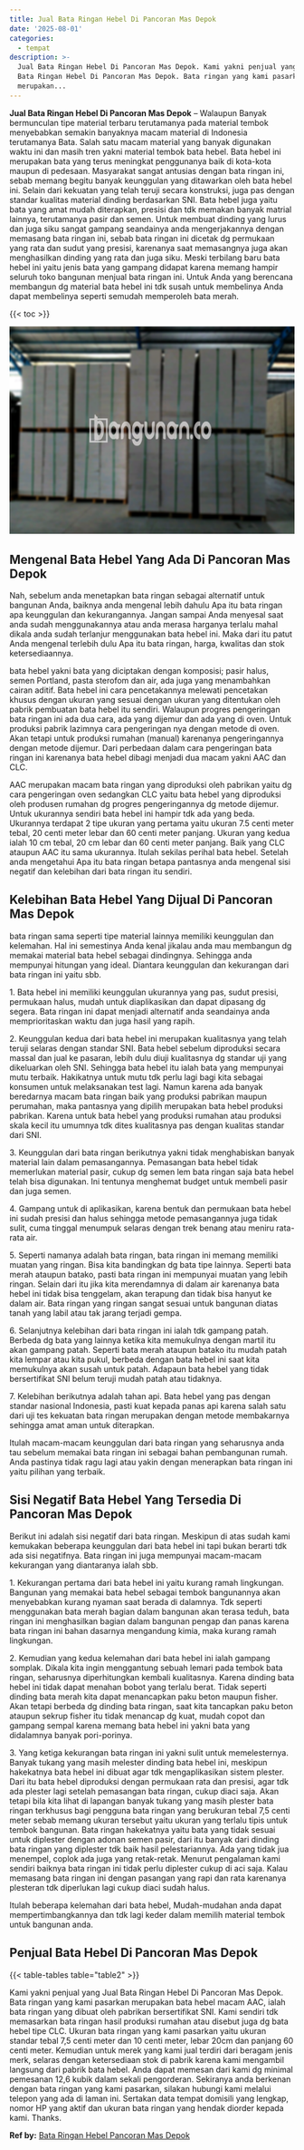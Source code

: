 ```yaml
---
title: Jual Bata Ringan Hebel Di Pancoran Mas Depok
date: '2025-08-01'
categories:
  - tempat
description: >-
  Jual Bata Ringan Hebel Di Pancoran Mas Depok. Kami yakni penjual yang Jual
  Bata Ringan Hebel Di Pancoran Mas Depok. Bata ringan yang kami pasarkan
  merupakan...
---
```


**Jual Bata Ringan Hebel Di Pancoran Mas Depok** – Walaupun Banyak bermunculan tipe material terbaru terutamanya pada material tembok menyebabkan semakin banyaknya macam material di Indonesia terutamanya Bata. Salah satu macam material yang banyak digunakan waktu ini dan masih tren yakni material tembok bata hebel. Bata hebel ini merupakan bata yang terus meningkat penggunanya baik di kota-kota maupun di pedesaan. Masyarakat sangat antusias dengan bata ringan ini, sebab memang begitu banyak keunggulan yang ditawarkan oleh bata hebel ini. Selain dari kekuatan yang telah teruji secara konstruksi, juga pas dengan standar kualitas material dinding berdasarkan SNI. Bata hebel juga yaitu bata yang amat mudah diterapkan, presisi dan tdk memakan banyak matrial lainnya, terutamanya pasir dan semen. Untuk membuat dinding yang lurus dan juga siku sangat gampang seandainya anda mengerjakannya dengan memasang bata ringan ini, sebab bata ringan ini dicetak dg permukaan yang rata dan sudut yang presisi, karenanya saat memasangnya juga akan menghasilkan dinding yang rata dan juga siku. Meski terbilang baru bata hebel ini yaitu jenis bata yang gampang didapat karena memang hampir seluruh toko bangunan menjual bata ringan ini. Untuk Anda yang berencana membangun dg material bata hebel ini tdk susah untuk membelinya Anda dapat membelinya seperti semudah memperoleh bata merah.

{{< toc >}}

![Jual Bata Ringan Hebel Di Pancoran Mas Depok](/images/jual-hebel-murah-18.png)

## Mengenal Bata Hebel Yang Ada Di Pancoran Mas Depok

Nah, sebelum anda menetapkan bata ringan sebagai alternatif untuk bangunan Anda, baiknya anda mengenal lebih dahulu Apa itu bata ringan apa keunggulan dan kekurangannya. Jangan sampai Anda menyesal saat anda sudah menggunakannya atau anda merasa harganya terlalu mahal dikala anda sudah terlanjur menggunakan bata hebel ini. Maka dari itu patut Anda mengenal terlebih dulu Apa itu bata ringan, harga, kwalitas dan stok ketersediaannya.

bata hebel yakni bata yang diciptakan dengan komposisi; pasir halus, semen Portland, pasta sterofom dan air, ada juga yang menambahkan cairan aditif. Bata hebel ini cara pencetakannya melewati pencetakan khusus dengan ukuran yang sesuai dengan ukuran yang ditentukan oleh pabrik pembuatan bata hebel itu sendiri. Walaupun progres pengeringan bata ringan ini ada dua cara, ada yang dijemur dan ada yang di oven. Untuk produksi pabrik lazimnya cara pengeringan nya dengan metode di oven. Akan tetapi untuk produksi rumahan (manual) karenanya pengeringannya dengan metode dijemur. Dari perbedaan dalam cara pengeringan bata ringan ini karenanya bata hebel dibagi menjadi dua macam yakni AAC dan CLC.

AAC merupakan macam bata ringan yang diproduksi oleh pabrikan yaitu dg cara pengeringan oven sedangkan CLC yaitu bata hebel yang diproduksi oleh produsen rumahan dg progres pengeringannya dg metode dijemur. Untuk ukurannya sendiri bata hebel ini hampir tdk ada yang beda. Ukurannya terdapat 2 tipe ukuran yang pertama yaitu ukuran 7.5 centi meter tebal, 20 centi meter lebar dan 60 centi meter panjang. Ukuran yang kedua ialah 10 cm tebal, 20 cm lebar dan 60 centi meter panjang. Baik yang CLC ataupun AAC itu sama ukurannya. Itulah sekilas perihal bata hebel. Setelah anda mengetahui Apa itu bata ringan betapa pantasnya anda mengenal sisi negatif dan kelebihan dari bata ringan itu sendiri.

## Kelebihan Bata Hebel Yang Dijual Di Pancoran Mas Depok

bata ringan sama seperti tipe material lainnya memiliki keunggulan dan kelemahan. Hal ini semestinya Anda kenal jikalau anda mau membangun dg memakai material bata hebel sebagai dindingnya. Sehingga anda mempunyai hitungan yang ideal. Diantara keunggulan dan kekurangan dari bata ringan ini yaitu sbb.

1\. Bata hebel ini memiliki keunggulan ukurannya yang pas, sudut presisi, permukaan halus, mudah untuk diaplikasikan dan dapat dipasang dg segera. Bata ringan ini dapat menjadi alternatif anda seandainya anda memprioritaskan waktu dan juga hasil yang rapih.

2\. Keunggulan kedua dari bata hebel ini merupakan kualitasnya yang telah teruji selaras dengan standar SNI. Bata hebel sebelum diproduksi secara massal dan jual ke pasaran, lebih dulu diuji kualitasnya dg standar uji yang dikeluarkan oleh SNI. Sehingga bata hebel itu ialah bata yang mempunyai mutu terbaik. Hakikatnya untuk mutu tdk perlu lagi bagi kita sebagai konsumen untuk melaksanakan test lagi. Namun karena ada banyak beredarnya macam bata ringan baik yang produksi pabrikan maupun perumahan, maka pantasnya yang dipilih merupakan bata hebel produksi pabrikan. Karena untuk bata hebel yang produksi rumahan atau produksi skala kecil itu umumnya tdk dites kualitasnya pas dengan kualitas standar dari SNI.

3\. Keunggulan dari bata ringan berikutnya yakni tidak menghabiskan banyak material lain dalam pemasangannya. Pemasangan bata hebel tidak memerlukan material pasir, cukup dg semen lem bata ringan saja bata hebel telah bisa digunakan. Ini tentunya menghemat budget untuk membeli pasir dan juga semen.

4\. Gampang untuk di aplikasikan, karena bentuk dan permukaan bata hebel ini sudah presisi dan halus sehingga metode pemasangannya juga tidak sulit, cuma tinggal menumpuk selaras dengan trek benang atau meniru rata-rata air.

5\. Seperti namanya adalah bata ringan, bata ringan ini memang memiliki muatan yang ringan. Bisa kita bandingkan dg bata tipe lainnya. Seperti bata merah ataupun batako, pasti bata ringan ini mempunyai muatan yang lebih ringan. Selain dari itu jika kita merendamnya di dalam air karenanya bata hebel ini tidak bisa tenggelam, akan terapung dan tidak bisa hanyut ke dalam air. Bata ringan yang ringan sangat sesuai untuk bangunan diatas tanah yang labil atau tak jarang terjadi gempa.

6\. Selanjutnya kelebihan dari bata ringan ini ialah tdk gampang patah. Berbeda dg bata yang lainnya ketika kita memukulnya dengan martil itu akan gampang patah. Seperti bata merah ataupun batako itu mudah patah kita lempar atau kita pukul, berbeda dengan bata hebel ini saat kita memukulnya akan susah untuk patah. Adapaun bata hebel yang tidak bersertifikat SNI belum teruji mudah patah atau tidaknya.

7\. Kelebihan berikutnya adalah tahan api. Bata hebel yang pas dengan standar nasional Indonesia, pasti kuat kepada panas api karena salah satu dari uji tes kekuatan bata ringan merupakan dengan metode membakarnya sehingga amat aman untuk diterapkan.

Itulah macam-macam keunggulan dari bata ringan yang seharusnya anda tau sebelum memakai bata ringan ini sebagai bahan pembangunan rumah. Anda pastinya tidak ragu lagi atau yakin dengan menerapkan bata ringan ini yaitu pilihan yang terbaik.

## Sisi Negatif Bata Hebel Yang Tersedia Di Pancoran Mas Depok

Berikut ini adalah sisi negatif dari bata ringan. Meskipun di atas sudah kami kemukakan beberapa keunggulan dari bata hebel ini tapi bukan berarti tdk ada sisi negatifnya. Bata ringan ini juga mempunyai macam-macam kekurangan yang diantaranya ialah sbb.

1\. Kekurangan pertama dari bata hebel ini yaitu kurang ramah lingkungan. Bangunan yang memakai bata hebel sebagai tembok bangunannya akan menyebabkan kurang nyaman saat berada di dalamnya. Tdk seperti menggunakan bata merah bagian dalam bangunan akan terasa teduh, bata ringan ini menghasilkan bagian dalam bangunan pengap dan panas karena bata ringan ini bahan dasarnya mengandung kimia, maka kurang ramah lingkungan.

2\. Kemudian yang kedua kelemahan dari bata hebel ini ialah gampang somplak. Dikala kita ingin menggantung sebuah lemari pada tembok bata ringan, seharusnya diperhitungkan kembali kualitasnya. Karena dinding bata hebel ini tidak dapat menahan bobot yang terlalu berat. Tidak seperti dinding bata merah kita dapat menancapkan paku beton maupun fisher. Akan tetapi berbeda dg dinding bata ringan, saat kita tancapkan paku beton ataupun sekrup fisher itu tidak menancap dg kuat, mudah copot dan gampang sempal karena memang bata hebel ini yakni bata yang didalamnya banyak pori-porinya.

3\. Yang ketiga kekurangan bata ringan ini yakni sulit untuk memelesternya. Banyak tukang yang masih melester dinding bata hebel ini, meskipun hakekatnya bata hebel ini dibuat agar tdk mengaplikasikan sistem plester. Dari itu bata hebel diproduksi dengan permukaan rata dan presisi, agar tdk ada plester lagi setelah pemasangan bata ringan, cukup diaci saja. Akan tetapi bila kita lihat di lapangan banyak tukang yang masih plester bata ringan terkhusus bagi pengguna bata ringan yang berukuran tebal 7,5 centi meter sebab memang ukuran tersebut yaitu ukuran yang terlalu tipis untuk tembok bangunan. Bata ringan hakekatnya yaitu bata yang tidak sesuai untuk diplester dengan adonan semen pasir, dari itu banyak dari dinding bata ringan yang diplester tdk baik hasil pelestariannya. Ada yang tidak jua menempel, coplok ada juga yang retak-retak. Menurut pengalaman kami sendiri baiknya bata ringan ini tidak perlu diplester cukup di aci saja. Kalau memasang bata ringan ini dengan pasangan yang rapi dan rata karenanya plesteran tdk diperlukan lagi cukup diaci sudah halus.

Itulah beberapa kelemahan dari bata hebel, Mudah-mudahan anda dapat mempertimbangkannya dan tdk lagi keder dalam memilih material tembok untuk bangunan anda.

## Penjual Bata Hebel Di Pancoran Mas Depok

{{< table-tables table="table2" >}}

Kami yakni penjual yang Jual Bata Ringan Hebel Di Pancoran Mas Depok. Bata ringan yang kami pasarkan merupakan bata hebel macam AAC, ialah bata ringan yang dibuat oleh pabrikan bersertifikat SNI. Kami sendiri tdk memasarkan bata ringan hasil produksi rumahan atau disebut juga dg bata hebel tipe CLC. Ukuran bata ringan yang kami pasarkan yaitu ukuran standar tebal 7,5 centi meter dan 10 centi meter, lebar 20cm dan panjang 60 centi meter. Kemudian untuk merek yang kami jual terdiri dari beragam jenis merk, selaras dengan ketersediaan stok di pabrik karena kami mengambil langsung dari pabrik bata hebel. Anda dapat memesan dari kami dg minimal pemesanan 12,6 kubik dalam sekali pengorderan. Sekiranya anda berkenan dengan bata ringan yang kami pasarkan, silakan hubungi kami melalui telepon yang ada di laman ini. Sertakan data tempat domisili yang lengkap, nomor HP yang aktif dan ukuran bata ringan yang hendak diorder kepada kami. Thanks.

**Ref by:** [Bata Ringan Hebel Pancoran Mas Depok](https://id.wikipedia.org/wiki/Bata)

